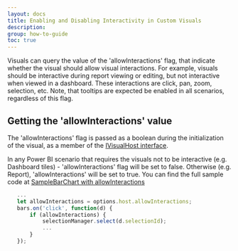 ```yaml
---
layout: docs
title: Enabling and Disabling Interactivity in Custom Visuals
description: 
group: how-to-guide
toc: true
---
```


Visuals can query the value of the 'allowInteractions' flag, that indicate whether the visual should allow visual interactions.
For example, visuals should be interactive during report viewing or editing, but not interactive when viewed in a dashboard.
These interactions are click, pan, zoom, selection, etc.
Note, that tooltips are expected be enabled in all scenarios, regardless of this flag.

## Getting the 'allowInteractions' value

The 'allowInteractions' flag is passed as a boolean during the initialization of the visual, as a member of the [IVisualHost interface](#).

In any Power BI scenario that requires the visuals not to be interactive (e.g. Dashboard tiles) - 'allowInteractions' flag will be set to false.
Otherwise (e.g. Report), 'allowInteractions' will be set to true.
You can find the full sample code at [SampleBarChart with allowInteractions](https://github.com/Microsoft/PowerBI-visuals-sampleBarChart/commit/59a47935d8f5272ce145fe804193599ddb7e2001)

```typescript
   ...
   let allowInteractions = options.host.allowInteractions;
   bars.on('click', function(d) {
       if (allowInteractions) {
           selectionManager.select(d.selectionId); 
           ...
       }
   });
```